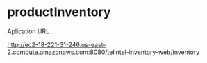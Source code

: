 # productInventory


Aplication URL

http://ec2-18-221-31-246.us-east-2.compute.amazonaws.com:8080/telintel-inventory-web/inventory

